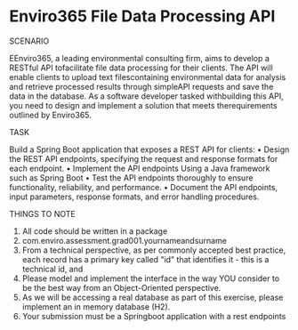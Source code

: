 # Enviro365 File Data Processing API

SCENARIO

EEnviro365, a leading environmental consulting firm, aims to develop a RESTful API tofacilitate file data processing for
their clients. The API will enable clients to upload text filescontaining environmental data for analysis and retrieve
processed results through simpleAPI requests and save the data in the database. As a software developer tasked
withbuilding this API, you need to design and implement a solution that meets therequirements outlined by Enviro365.

TASK

Build a Spring Boot application that exposes a REST API for clients:
• Design the REST API endpoints, specifying the request and response formats for
each endpoint.
• Implement the API endpoints Using a Java framework such as Spring Boot
• Test the API endpoints thoroughly to ensure functionality, reliability, and
performance.
• Document the API endpoints, input parameters, response formats, and error
handling procedures.

THINGS TO NOTE

1. All code should be written in a package 
2. com.enviro.assessment.grad001.yournameandsurname
3. From a technical perspective, as per commonly accepted best practice, each
   record has a primary key called "id" that identifies it - this is a technical id, and
4. Please model and implement the interface in the way YOU consider to be the
   best way from an Object-Oriented perspective. 
5. As we will be accessing a real database as part of this exercise, please
   implement an in memory database (H2).
6. Your submission must be a Springboot application with a rest endpoints